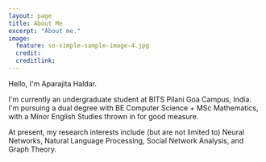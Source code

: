 ```yaml
---
layout: page
title: About Me
excerpt: "About me."
image:
  feature: so-simple-sample-image-4.jpg
  credit:
  creditlink:
---
```



Hello, I'm Aparajita Haldar.

I'm currently an undergraduate student at BITS Pilani Goa Campus, India.
I'm pursuing a dual degree with BE Computer Science + MSc Mathematics, with a Minor English Studies thrown in for good measure.

At present, my research interests include (but are not limited to) Neural Networks, Natural Language Processing, Social Network Analysis, and Graph Theory.

